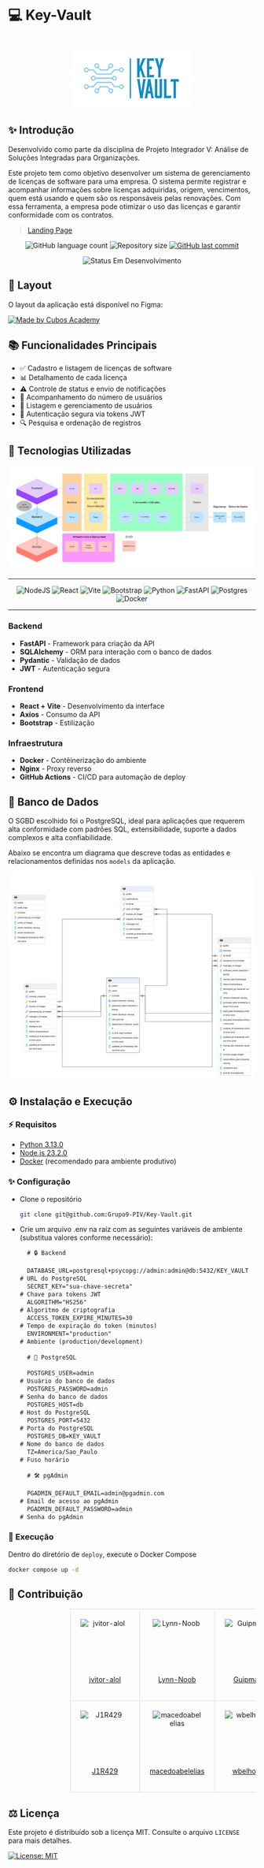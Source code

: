 # 💻 Key-Vault

<div align="center" style="padding-top: 20px;">
  <img src="./docs/images/logo.png" alt="Key-Vault Logo">
</div>

## ✨ Introdução

Desenvolvido como parte da disciplina de Projeto Integrador V: Análise de Soluções Integradas para Organizações.

Este projeto tem como objetivo desenvolver um sistema de gerenciamento de licenças de software para uma empresa. O sistema permite registrar e acompanhar informações sobre licenças adquiridas, origem, vencimentos, quem está usando e quem são os responsáveis pelas renovações. Com essa ferramenta, a empresa pode otimizar o uso das licenças e garantir conformidade com os contratos.

> [Landing Page](https://grupo9-piv.github.io/Key-Vault/)

<div align="center">
<p>
    <img alt="GitHub language count" src="https://img.shields.io/github/languages/count/Grupo9-PIV/Key-Vault?color=%2304D361">
    <img alt="Repository size" src="https://img.shields.io/github/repo-size/Grupo9-PIV/Key-Vault"> 
    <a href="https://github.com/Grupo9-PIV/Key-Vault/commits/main/">
    <img alt="GitHub last commit" src="https://img.shields.io/github/last-commit/Grupo9-PIV/Key-Vault">
    </a>
</p>
<p>
    <img alt="Status Em Desenvolvimento" src="https://img.shields.io/badge/STATUS-EM%20DESENVOLVIMENTO-orange">
</p>
</div>

## 🎨 Layout

O layout da aplicação está disponível no Figma:

[![Made by Cubos Academy](https://img.shields.io/badge/Acessar%20Layout%20-Figma-%2304D361)](https://www.figma.com/design/M0nKLCKLdElRlMthmnS0bM/PROJETO-INTEGRADOR-V?t=qFffvOjE9HZJZCY9-1)

## 📚 Funcionalidades Principais

- ✅ Cadastro e listagem de licenças de software
- 📊 Detalhamento de cada licença
- ⚠️ Controle de status e envio de notificações
- 👥 Acompanhamento do número de usuários
- 👤 Listagem e gerenciamento de usuários
- 🔐 Autenticação segura via tokens JWT
- 🔍 Pesquisa e ordenação de registros

## 💪 Tecnologias Utilizadas

<div id="tech-stack" align="center">

![Diagrama Tech Stack](./docs/images/tech-stack.png)

<hr>

![NodeJS](https://img.shields.io/badge/Node.js-6DA55F?logo=node.js&logoColor=white)
![React](https://img.shields.io/badge/React-%2320232a.svg?logo=react&logoColor=%2361DAFB)
![Vite](https://img.shields.io/badge/Vite-646CFF?logo=vite&logoColor=fff)
![Bootstrap](https://img.shields.io/badge/Bootstrap-7952B3?logo=bootstrap&logoColor=fff)
![Python](https://img.shields.io/badge/Python-3776AB?logo=python&logoColor=fff)
![FastAPI](https://img.shields.io/badge/FastAPI-009485.svg?logo=fastapi&logoColor=white)
![Postgres](https://img.shields.io/badge/Postgres-%23316192.svg?logo=postgresql&logoColor=white)
![Docker](https://img.shields.io/badge/Docker-2496ED?logo=docker&logoColor=fff)

<hr>

</div>

### Backend

- **FastAPI** - Framework para criação da API
- **SQLAlchemy** - ORM para interação com o banco de dados
- **Pydantic** - Validação de dados
- **JWT** - Autenticação segura

### Frontend

- **React + Vite** - Desenvolvimento da interface
- **Axios** - Consumo da API
- **Bootstrap** - Estilização

### Infraestrutura

- **Docker** - Contêinerização do ambiente
- **Nginx** - Proxy reverso
- **GitHub Actions** - CI/CD para automação de deploy

## 🎲 Banco de Dados

O SGBD escolhido foi o PostgreSQL, ideal para aplicações que requerem alta conformidade com padrões SQL, extensibilidade, suporte a dados complexos e alta confiabilidade.

Abaixo se encontra um diagrama que descreve todas as entidades e relacionamentos definidas nos `models` da aplicação.

![MER Banco de Dados](./docs/images/mer.png)

## ⚙️ Instalação e Execução

### ⚡ Requisitos

- [Python 3.13.0](https://www.python.org)
- [Node.js 23.2.0](https://nodejs.org/pt)
- [Docker](https://www.docker.com/) (recomendado para ambiente produtivo)

### ✨ Configuração

- Clone o repositório

  ```bash
  git clone git@github.com:Grupo9-PIV/Key-Vault.git
  ```

- Crie um arquivo .env na raíz com as seguintes variáveis de ambiente (substitua valores conforme necessário):

  ```env
    # 🔒 Backend

    DATABASE_URL=postgresql+psycopg://admin:admin@db:5432/KEY_VAULT     # URL do PostgreSQL
    SECRET_KEY="sua-chave-secreta"                                      # Chave para tokens JWT
    ALGORITHM="HS256"                                                   # Algoritmo de criptografia
    ACCESS_TOKEN_EXPIRE_MINUTES=30                                      # Tempo de expiração do token (minutos)
    ENVIRONMENT="production"                                            # Ambiente (production/development)

    # 🐘 PostgreSQL

    POSTGRES_USER=admin                                                 # Usuário do banco de dados
    POSTGRES_PASSWORD=admin                                             # Senha do banco de dados
    POSTGRES_HOST=db                                                    # Host do PostgreSQL
    POSTGRES_PORT=5432                                                  # Porta do PostgreSQL
    POSTGRES_DB=KEY_VAULT                                               # Nome do banco de dados
    TZ=America/Sao_Paulo                                                # Fuso horário

    # 🛠️ pgAdmin

    PGADMIN_DEFAULT_EMAIL=admin@pgadmin.com                             # Email de acesso ao pgAdmin
    PGADMIN_DEFAULT_PASSWORD=admin                                      # Senha do pgAdmin
  ```

### 🚀 Execução

Dentro do diretório de `deploy`, execute o Docker Compose

```bash
docker compose up -d
```

## 👥 Contribuição

<div align="center" style="padding-left: 25%;">
    <table style="width: 100%; border-collapse: collapse; text-align: center;">
    <tr>
        <td style="padding: 20px; border: 1px solid #ddd; vertical-align: middle;">
            <img src="https://avatars.githubusercontent.com/u/74667067?v=4" alt="jvitor-alol" style="display: block; margin: 0 auto; width: 100px; height: 100px;">
            <a href="https://github.com/jvitor-alol" target="_blank"><p>jvitor-alol</p></a>
        </td>
        <td style="padding: 20px; border: 1px solid #ddd; vertical-align: middle;">
            <img src="https://avatars.githubusercontent.com/u/85653011?v=4" alt="Lynn-Noob" style="display: block; margin: 0 auto; width: 100px; height: 100px;">
            <a href="https://github.com/Lynn-Noob" target="_blank"><p>Lynn-Noob</p></a>
        </td>
        <td style="padding: 20px; border: 1px solid #ddd; vertical-align: middle;">
            <img src="https://avatars.githubusercontent.com/u/86485681?v=4" alt="Guipmaru" style="display: block; margin: 0 auto; width: 100px; height: 100px;">
            <a href="https://github.com/Guipmaru" target="_blank"><p>Guipmaru</p></a>
        </td>
    </tr>
    <tr>
         <td style="padding: 20px; border: 1px solid #ddd; vertical-align: middle;">
            <img src="https://avatars.githubusercontent.com/u/123896356?v=4" alt="J1R429" style="display: block; margin: 0 auto; width: 100px; height: 100px;">
            <a href="https://github.com/J1R429" target="_blank"><p>J1R429</p></a>
        </td>
        <td style="padding: 20px; border: 1px solid #ddd; vertical-align: middle;">
            <img src="https://avatars.githubusercontent.com/u/160792727?v=4" alt="macedoabelelias" style="display: block; margin: 0 auto; width: 100px; height: 100px;">
            <a href="https://github.com/macedoabelelias" target="_blank"><p>macedoabelelias</p></a>
        </td>
        <td style="padding: 20px; border: 1px solid #ddd; vertical-align: middle;">
            <img src="https://avatars.githubusercontent.com/u/145597088?v=4" alt="wbelhome" style="display: block; margin: 0 auto; width: 100px; height: 100px;">
            <a href="https://github.com/wbelhome" target="_blank"><p>wbelhome</p></a>
        </td>
  </table>
</div>

## ⚖️ Licença

Este projeto é distribuído sob a licença MIT. Consulte o arquivo `LICENSE` para mais detalhes.

[![License: MIT](https://img.shields.io/badge/License-MIT-yellow.svg)](https://opensource.org/licenses/MIT)
